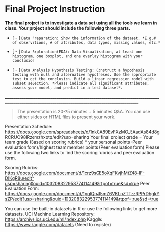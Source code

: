 # Final Project Instruction

**The final project is to investigate a data set using all the tools we learn in class. Your project should include the following three parts.**

- [ - ] 
`Data Preparation: Show the information of the dataset. *E.g.# of observations, # of attributes, data types, missing values, etc.*`

- [ - ] 
`Data Exploration(EDA): Data Visualization, at least one histogram, one boxplot, and one overlay histogram with your conclusion`

- [ - ] 
`Data Analysis Hypothesis Testing: Construct a hypothesis testing with null and alternative hypotheses. Use the appropriate test to get the conclusion. Build a linear regression model with subset selection. *Please indicate all significant attributes, assess your model, and predict in a test dataset*.`

**____________________________________________________________________________________________________________________________________________**

> The presentation is 20-25 minutes + 5 minutes Q&A. You can use either slides or HTML files to present your work.

Presentation Schedule: https://docs.google.com/spreadsheets/d/1nkGA89EvFXzMO_SAadAs84d8gRCRUO98IRzgmzhxptg/edit?usp=sharing
Your final project grade = Your team grade (Based on scoring rubrics) * your personal points (Peer evaluation form)/highest team member points (Peer evaluation form)
Please use the following two links to find the scoring rubrics and peer evaluation form.

Scoring Rubrics: https://docs.google.com/document/d/1crz9sGE5oXqFKvjhMtZ48-lF-DIKgR8u/edit?usp=sharing&ouid=103208322953774114149&rtpof=true&sd=true
Peer Evaluation Form: https://docs.google.com/document/d/1pqlQnJl5mZ6VKLnZTTzzRPPrDhgkYsZP/edit?usp=sharing&ouid=103208322953774114149&rtpof=true&sd=true

You can use the built-in datasets in R or use the following links to get more datasets.
UCI Machine Learning Repository: https://archive.ics.uci.edu/ml/index.php
Kaggle: https://www.kaggle.com/datasets (Need to register)